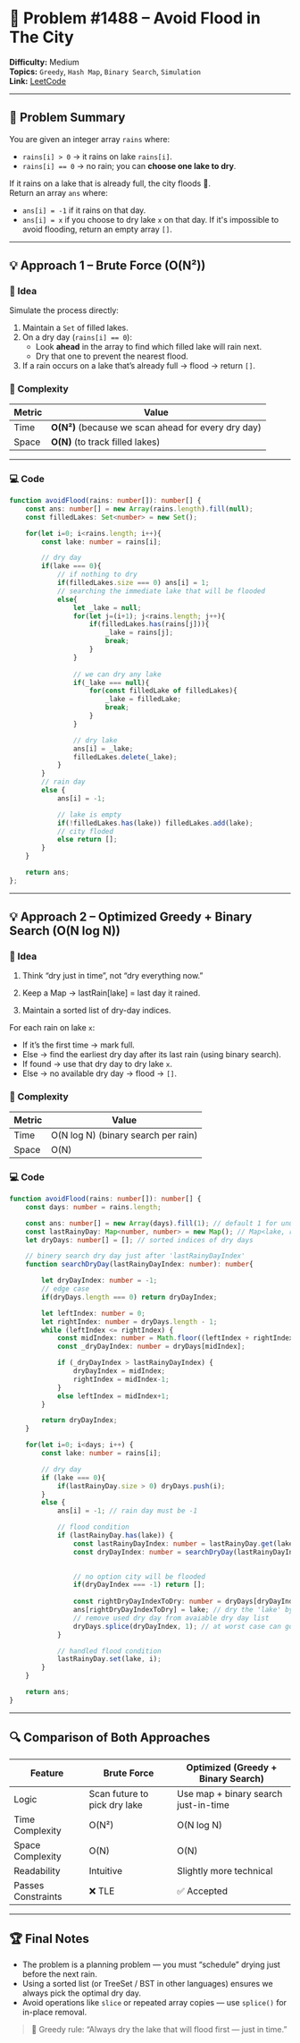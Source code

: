 # 🧩 Problem #1488 – Avoid Flood in The City

**Difficulty:** Medium  
**Topics:** `Greedy`, `Hash Map`, `Binary Search`, `Simulation`  
**Link:** [LeetCode](https://leetcode.com/problems/avoid-flood-in-the-city/)

---

## 📜 Problem Summary
You are given an integer array `rains` where:

- `rains[i] > 0` → it rains on lake `rains[i]`.
- `rains[i] == 0` → no rain; you can **choose one lake to dry**.

If it rains on a lake that is already full, the city floods 🌊.  
Return an array `ans` where:
- `ans[i] = -1` if it rains on that day.
- `ans[i] = x` if you choose to dry lake `x` on that day.
If it's impossible to avoid flooding, return an empty array `[]`.

---

## 💡 Approach 1 – Brute Force (O(N²))

### 🧩 Idea
Simulate the process directly:
1. Maintain a `Set` of filled lakes.
2. On a dry day (`rains[i] == 0`):
   - Look **ahead** in the array to find which filled lake will rain next.
   - Dry that one to prevent the nearest flood.
3. If a rain occurs on a lake that’s already full → flood → return `[]`.

### 🧮 Complexity
| Metric | Value |
|---------|--------|
| Time | **O(N²)** (because we scan ahead for every dry day) |
| Space | **O(N)** (to track filled lakes) |

---

### 💻 Code
```Typescript []
function avoidFlood(rains: number[]): number[] {
    const ans: number[] = new Array(rains.length).fill(null);
    const filledLakes: Set<number> = new Set();

    for(let i=0; i<rains.length; i++){
        const lake: number = rains[i];

        // dry day
        if(lake === 0){
            // if nothing to dry
            if(filledLakes.size === 0) ans[i] = 1;
            // searching the immediate lake that will be flooded
            else{
                let _lake = null;
                for(let j=(i+1); j<rains.length; j++){
                    if(filledLakes.has(rains[j])){
                        _lake = rains[j];
                        break;
                    }
                }
                
                // we can dry any lake
                if(_lake === null){
                    for(const filledLake of filledLakes){
                        _lake = filledLake;
                        break;
                    }
                }

                // dry lake
                ans[i] = _lake;
                filledLakes.delete(_lake);
            }
        }
        // rain day
        else { 
            ans[i] = -1;

            // lake is empty
            if(!filledLakes.has(lake)) filledLakes.add(lake);
            // city floded
            else return [];
        }
    }

    return ans;
};
```

---

## 💡 Approach 2 – Optimized Greedy + Binary Search (O(N log N))

### 🧩 Idea

1. Think “dry just in time”, not “dry everything now.”

2. Keep a Map → lastRain[lake] = last day it rained.

3. Maintain a sorted list of dry-day indices.

For each rain on lake `x`:
  - If it’s the first time → mark full.
  - Else → find the earliest dry day after its last rain (using binary search).
  - If found → use that dry day to dry lake `x`.
  - Else → no available dry day → flood → `[]`.

### 🧮 Complexity


| Metric | Value |
|---------|--------|
| Time |	O(N log N) (binary search per rain) |
| Space |	O(N) |

### 💻 Code

```Typescript []
function avoidFlood(rains: number[]): number[] {
    const days: number = rains.length;

    const ans: number[] = new Array(days).fill(1); // default 1 for unused dry days
    const lastRainyDay: Map<number, number> = new Map(); // Map<lake, rainyDay>
    let dryDays: number[] = []; // sorted indices of dry days

    // binery search dry day just after 'lastRainyDayIndex'
    function searchDryDay(lastRainyDayIndex: number): number{

        let dryDayIndex: number = -1;
        // edge case
        if(dryDays.length === 0) return dryDayIndex;

        let leftIndex: number = 0; 
        let rightIndex: number = dryDays.length - 1;
        while (leftIndex <= rightIndex) {
            const midIndex: number = Math.floor((leftIndex + rightIndex)/2);
            const _dryDayIndex: number = dryDays[midIndex];

            if (_dryDayIndex > lastRainyDayIndex) { 
                dryDayIndex = midIndex; 
                rightIndex = midIndex-1;
            }
            else leftIndex = midIndex+1;
        }

        return dryDayIndex;
    }

    for(let i=0; i<days; i++) {
        const lake: number = rains[i];

        // dry day
        if (lake === 0){
            if(lastRainyDay.size > 0) dryDays.push(i);
        } 
        else {
            ans[i] = -1; // rain day must be -1

            // flood condition
            if (lastRainyDay.has(lake)) {
                const lastRainyDayIndex: number = lastRainyDay.get(lake);
                const dryDayIndex: number = searchDryDay(lastRainyDayIndex);
                

                // no option city will be flooded
                if(dryDayIndex === -1) return [];
                
                const rightDryDayIndexToDry: number = dryDays[dryDayIndex];
                ans[rightDryDayIndexToDry] = lake; // dry the 'lake' by right dry day
                // remove used dry day from avaiable dry day list
                dryDays.splice(dryDayIndex, 1); // at worst case can go to O(n)
            }

            // handled flood condition
            lastRainyDay.set(lake, i);
        }
    }

    return ans;
}
```

---

## 🔍 Comparison of Both Approaches

| Feature |	Brute Force |	Optimized (Greedy + Binary Search) |
| --- | --- | --- |
| Logic |	Scan future to pick dry lake |	Use map + binary search just-in-time |
| Time Complexity |	O(N²) |	O(N log N) |
| Space Complexity |	O(N) |	O(N) |
| Readability |	Intuitive |	Slightly more technical |
| Passes Constraints |	❌ TLE | ✅ Accepted |

---

## 🏆 Final Notes

- The problem is a planning problem — you must “schedule” drying just before the next rain.
- Using a sorted list (or TreeSet / BST in other languages) ensures we always pick the optimal dry day.
- Avoid operations like `slice` or repeated array copies — use `splice()` for in-place removal.

> 💬 Greedy rule: “Always dry the lake that will flood first — just in time.”
